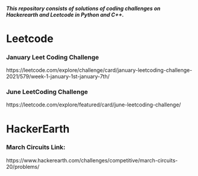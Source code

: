 <h5>This repository consists of solutions of coding challenges on Hackerearth and Leetcode in Python and C++.</h5>

<h1>Leetcode</h1>


<h3>January Leet Coding Challenge</h3>
https://leetcode.com/explore/challenge/card/january-leetcoding-challenge-2021/579/week-1-january-1st-january-7th/

<h3>June LeetCoding Challenge</h3>
https://leetcode.com/explore/featured/card/june-leetcoding-challenge/

<h1>HackerEarth</h1>
  
<h3>March Circuits Link:</h3>
https://www.hackerearth.com/challenges/competitive/march-circuits-20/problems/
